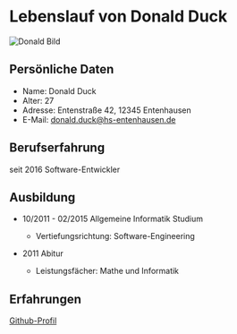 # Lebenslauf von Donald Duck

![Donald Bild](/home/quantix/AIN3/OSSEPr4/EinkaufsliteRepo/donald.png)

## Persönliche Daten

* Name: Donald Duck
* Alter: 27
* Adresse: Entenstraße 42, 12345 Entenhausen
* E-Mail: donald.duck@hs-entenhausen.de

## Berufserfahrung

seit 2016 Software-Entwickler

## Ausbildung

* 10/2011 - 02/2015 Allgemeine Informatik Studium
  * Vertiefungsrichtung: Software-Engineering 

* 2011 Abitur

  * Leistungsfächer: Mathe und Informatik

## Erfahrungen

[Github-Profil](https://github.com/gerbeu")

